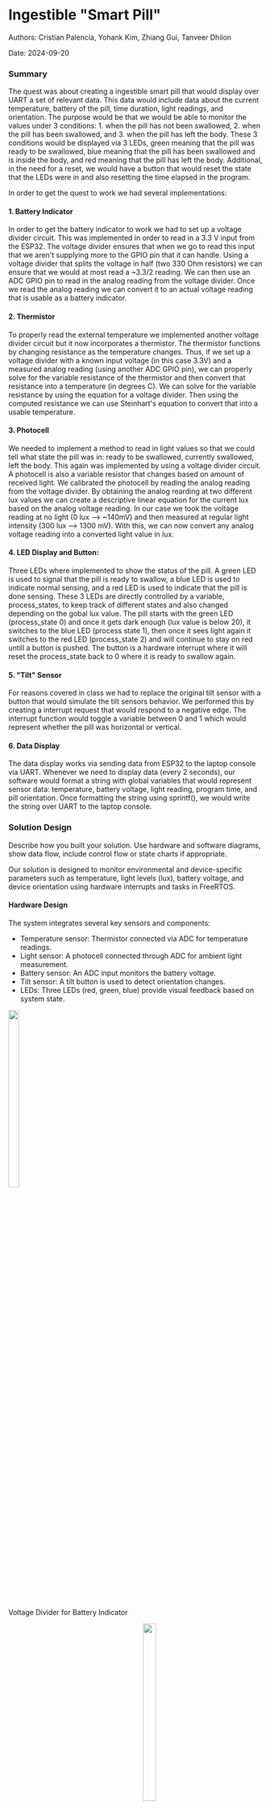 # Ingestible "Smart Pill"

Authors: Cristian Palencia, Yohank Kim, Zhiang Gui, Tanveer Dhilon

Date: 2024-09-20

### Summary
The quest was about creating a ingestible smart pill that would display over UART a set of relevant data. This data would include data about the current temperature, battery of the pill, time duration, light readings, and orientation. The purpose would be that we would be able to monitor the values under 3 conditions: 1. when the pill has not been swallowed, 2. when the pill has been swallowed, and 3. when the pill has left the body. These 3 conditions would be displayed via 3 LEDs, green meaning that the pill was ready to be swallowed, blue meaning that the pill has been swallowed and is inside the body, and red meaning that the pill has left the body. Additional, in the need for a reset, we would have a button that would reset the state that the LEDs were in and also resetting the time elapsed in the program.

In order to get the quest to work we had several implementations:

#### 1. Battery Indicator
In order to get the battery indicator to work we had to set up a voltage divider circuit. This was implemented in order to read in a 3.3 V input from the ESP32. The voltage divider ensures that when we go to read this input that we aren't supplying more to the GPIO pin that it can handle. Using a voltage divider that splits the voltage in half (two 330 Ohm resistors) we can ensure that we would at most read a ~3.3/2 reading. We can then use an ADC GPIO pin to read in the analog reading from the voltage divider. Once we read the analog reading we can convert it to an actual voltage reading that is usable as a battery indicator.

#### 2. Thermistor 
To properly read the external temperature we implemented another voltage divider circuit but it now incorporates a thermistor. The thermistor functions by changing resistance as the temperature changes. Thus, if we set up a voltage divider with a known input voltage (in this case 3.3V) and a measured analog reading (using another ADC GPIO pin), we can properly solve for the variable resistance of the thermistor and then convert that resistance into a temperature (in degrees C). We can solve for the variable resistance by using the equation for a voltage divider. Then using the computed resistance we can use Steinhart's equation to convert that into a usable temperature.  

#### 3. Photocell
We needed to implement a method to read in light values so that we could tell what state the pill was in: ready to be swallowed, currently swallowed, left the body. This again was implemented by using a voltage divider circuit. A photocell is also a variable resistor that changes based on amount of received light. We calibrated the photocell by reading the analog reading from the voltage divider. By obtaining the analog rearding at two different lux values we can create a descriptive linear equation for the current lux based on the analog voltage reading. In our case we took the voltage reading at no light (0 lux --> ~140mV) and then measured at regular light intensity (300 lux --> 1300 mV). With this, we can now convert any analog voltage reading into a converted light value in lux.

#### 4. LED Display and Button:
Three LEDs where implemented to show the status of the pill. A green LED is used to signal that the pill is ready to swallow, a blue LED is used to indicate normal sensing, and a red LED is used to indicate that the pill is done sensing. These 3 LEDs are directly controlled by a variable, process_states, to keep track of different states and also changed depending on the gobal lux value. The pill starts with the green LED (process_state 0) and once it gets dark enough (lux value is below 20), it switches to the blue LED (process state 1), then once it sees light again it switches to the red LED (process_state 2) and will continue to stay on red untill a button is pushed. The button is a hardware interrupt where it will reset the process_state back to 0 where it is ready to swallow again. 

#### 5. "Tilt" Sensor
For reasons covered in class we had to replace the original tilt sensor with a button that would simulate the tilt sensors behavior. We performed this by creating a interrupt request that would respond to a negative edge. The interrupt function would toggle a variable between 0 and 1 which would represent whether the pill was horizontal or vertical. 
 
#### 6. Data Display
The data display works via sending data from ESP32 to the laptop console via UART. Whenever we need to display data (every 2 seconds), our software would format a string with global variables that would represent sensor data: temperature, battery voltage, light reading, program time, and pill orientation. Once formatting the string using sprintf(), we would write the string over UART to the laptop console.

### Solution Design
Describe how you built your solution. Use hardware and software
diagrams, show data flow, include control flow or state charts if
appropriate.

Our solution is designed to monitor environmental and device-specific parameters such as temperature, light levels (lux), battery voltage, and device orientation using hardware interrupts and tasks in FreeRTOS.

#### Hardware Design
The system integrates several key sensors and components:

- Temperature sensor: Thermistor connected via ADC for temperature readings.
- Light sensor: A photocell connected through ADC for ambient light measurement.
- Battery sensor: An ADC input monitors the battery voltage.
- Tilt sensor: A tilt button is used to detect orientation changes.
- LEDs: Three LEDs (red, green, blue) provide visual feedback based on system state.

<div style="display: inline-block; text-align: left; margin-right: 20px;">
    <img src="./images/battery_circuit.png" width="30%">
    <p>Voltage Divider for Battery Indicator</p>
</div>

<div style="display: inline-block; text-align: right;">
    <img src="./images/thermistor_photocell_circuit.png" width="30%">
    <p>Voltage Divider for Photocell and Thermistor</p>
</div>

#### Software Design
We implemented the solution using FreeRTOS, where each task focuses on a specific aspect of the system. Global variables store sensor readings and system state, which are then used by the display task to output data via UART.

#### Tasks
- report_temperature: Reads temperature values using the ADC, calculates the temperature from thermistor resistance, and updates the global Temperature variable.
- report_lux: Continuously samples the light sensor and converts voltage readings to lux values, updating the global lux variable.
- report_battery: Samples battery voltage and updates the global final_voltage.
- led_status: Based on the process_state, this task controls the LEDs, indicating the system's status (ready, sensing, or done).
- time: Increments the time_elapsed global variable to track the time since the last button press.
display_info: Every 2 seconds, this task collects updated global variables (temperature, lux, - battery, and tilt state) and outputs the information via UART.

#### Interrupts
- Button ISR: A hardware interrupt is triggered when the button is pressed, resetting the process_state and time_elapsed.
- Tilt Button ISR: Detects changes in device orientation and toggles the tilt state between vertical and horizontal, updating the tilt variable accordingly.

#### Data Flow and Output
Sensor tasks update the global variables based on their specific sensor readings. These variables are used by the display_info task to format the data into a UART output every 2 seconds, providing real-time status updates on temperature, light, battery voltage, and tilt orientation.


<p align="center">
<img src="./images/Tasks_GlobalVar_ISR.png" width="110%">
</p>
<p align="center">
Code Flow Chart: Shows the relationship between tasks, global variables, and hardware interrupts
</p>


<p align="center">
<img src="./images/State_Diagram.png" width="80%">
</p>
<p align="center">
State Diagram of LED Display
</p>


### Quest Summary
The "Smart Pill" tracks temperature, light, battery, and orientation as it moves through the body, using LEDs to show its state (ready, swallowed, or exited). It sends data every 2 seconds via UART and can be reset for reuse. Challenges included sensor calibration and interrupt-driven state management. Another challenge was keeping wires organized while building the circuit and using the tilt sensor. We used voltage dividers for safe battery and temperature readings, while the photocell was calibrated to detect light changes and adjust the pill's state. Interrupts controlled the tilt sensor and LEDs, ensuring accurate tracking of the pill’s position and status.


### Supporting Artifacts
- Link to video technical presentation: [Technical Presentation](https://drive.google.com/file/d/1WAg6dNmaZUGKDJ7yxstegLMrAWHKJhu-/view?usp=sharing)
- Link to video demo [video demo](https://drive.google.com/file/d/1Q0cmgKvMJzyynExxrp9cXvPJPhaWtwVe/view?usp=drive_link)


### AI and Open Source Code Assertions

- We have documented in our code readme.md and in our code any software that we have adopted from elsewhere
- We used AI for coding and this is documented in our code as indicated by comments "AI generated" 


